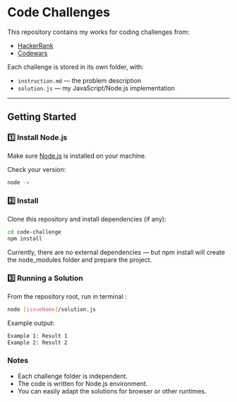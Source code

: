 # Code Challenges

This repository contains my works for coding challenges from:

- [HackerRank](https://www.hackerrank.com/)
- [Codewars](https://www.codewars.com/)

Each challenge is stored in its own folder, with:
- `instruction.md` — the problem description
- `solution.js` — my JavaScript/Node.js implementation

---

## Getting Started

### 1️⃣ Install Node.js
Make sure [Node.js](https://nodejs.org/) is installed on your machine.

Check your version:
```bash
node -v
```

### 2️⃣ Install
Clone this repository and install dependencies (if any):

```bash
cd code-challenge
npm install
```
Currently, there are no external dependencies — but npm install will create the node_modules folder and prepare the project.

### 3️⃣ Running a Solution
From the repository root, run in terminal :

```bash
node [issueName]/solution.js
```
Example output:
```bash
Example 1: Result 1
Example 2: Result 2

```

### Notes
* Each challenge folder is independent.
* The code is written for Node.js environment.
* You can easily adapt the solutions for browser or other runtimes.